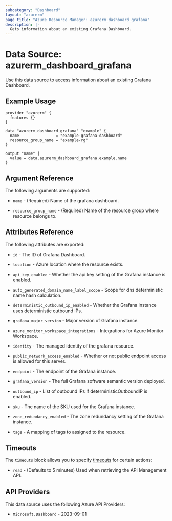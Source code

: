 ```yaml
---
subcategory: "Dashboard"
layout: "azurerm"
page_title: "Azure Resource Manager: azurerm_dashboard_grafana"
description: |-
  Gets information about an existing Grafana Dashboard.
---
```


# Data Source: azurerm_dashboard_grafana

Use this data source to access information about an existing Grafana Dashboard.

## Example Usage

```hcl
provider "azurerm" {
  features {}
}

data "azurerm_dashboard_grafana" "example" {
  name                = "example-grafana-dashboard"
  resource_group_name = "example-rg"
}

output "name" {
  value = data.azurerm_dashboard_grafana.example.name
}
```

## Argument Reference

The following arguments are supported:

* `name` - (Required) Name of the grafana dashboard.

* `resource_group_name` - (Required) Name of the resource group where resource belongs to.

## Attributes Reference

The following attributes are exported:

* `id` - The ID of Grafana Dashboard.

* `location` - Azure location where the resource exists.

* `api_key_enabled` - Whether the api key setting of the Grafana instance is enabled.

* `auto_generated_domain_name_label_scope` - Scope for dns deterministic name hash calculation.

* `deterministic_outbound_ip_enabled` - Whether the Grafana instance uses deterministic outbound IPs.

* `grafana_major_version` - Major version of Grafana instance.

* `azure_monitor_workspace_integrations` - Integrations for Azure Monitor Workspace.

* `identity` - The managed identity of the grafana resource.

* `public_network_access_enabled` - Whether or not public endpoint access is allowed for this server.

* `endpoint` - The endpoint of the Grafana instance.

* `grafana_version` - The full Grafana software semantic version deployed.

* `outbound_ip` - List of outbound IPs if deterministicOutboundIP is enabled.

* `sku` - The name of the SKU used for the Grafana instance.

* `zone_redundancy_enabled` - The zone redundancy setting of the Grafana instance.

* `tags` - A mapping of tags to assigned to the resource.

## Timeouts

The `timeouts` block allows you to specify [timeouts](https://www.terraform.io/language/resources/syntax#operation-timeouts) for certain actions:

* `read` - (Defaults to 5 minutes) Used when retrieving the API Management API.

## API Providers
<!-- This section is generated, changes will be overwritten -->
This data source uses the following Azure API Providers:

* `Microsoft.Dashboard` - 2023-09-01
